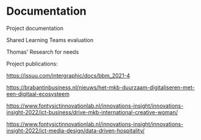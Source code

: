# Documentation
Project documentation

Shared Learning Teams evaluation

Thomas' Research for needs



Project publications:

https://issuu.com/intergraphic/docs/bbm_2021-4

https://brabantinbusiness.nl/nieuws/het-mkb-duurzaam-digitaliseren-met-een-digitaal-ecosysteem

https://www.fontysictinnovationlab.nl/innovations-insight/innovations-insight-2022/ict-business/drive-mkb-international-creative-woman/

https://www.fontysictinnovationlab.nl/innovations-insight/innovations-insight-2022/ict-media-design/data-driven-hospitality/

